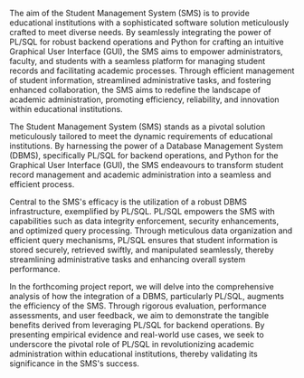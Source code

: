The aim of the Student Management System (SMS) is to provide educational institutions with a sophisticated software solution meticulously crafted to meet diverse needs. By seamlessly integrating the power of PL/SQL for robust backend operations and Python for crafting an intuitive Graphical User Interface (GUI), the SMS aims to empower administrators, faculty, and students with a seamless platform for managing student records and facilitating academic processes. Through efficient management of student information, streamlined administrative tasks, and fostering enhanced collaboration, the SMS aims to redefine the landscape of academic administration, promoting efficiency, reliability, and innovation within educational institutions.

The Student Management System (SMS) stands as a pivotal solution meticulously tailored to meet the dynamic requirements of educational institutions. By harnessing the power of a Database Management System (DBMS), specifically PL/SQL for backend operations, and Python for the Graphical User Interface (GUI), the SMS endeavours to transform student record management and academic administration into a seamless and efficient process.

Central to the SMS's efficacy is the utilization of a robust DBMS infrastructure, exemplified by PL/SQL. PL/SQL empowers the SMS with capabilities such as data integrity enforcement, security enhancements, and optimized query processing. Through meticulous data organization and efficient query mechanisms, PL/SQL ensures that student information is stored securely, retrieved swiftly, and manipulated seamlessly, thereby streamlining administrative tasks and enhancing overall system performance.

In the forthcoming project report, we will delve into the comprehensive analysis of how the integration of a DBMS, particularly PL/SQL, augments the efficiency of the SMS. Through rigorous evaluation, performance assessments, and user feedback, we aim to demonstrate the tangible benefits derived from leveraging PL/SQL for backend operations. By presenting empirical evidence and real-world use cases, we seek to underscore the pivotal role of PL/SQL in revolutionizing academic administration within educational institutions, thereby validating its significance in the SMS's success.
